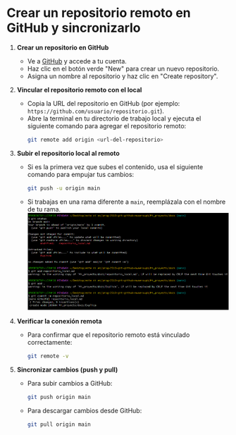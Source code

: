  # Crear un repositorio remoto en GitHub y sincronizarlo

1. **Crear un repositorio en GitHub**
   - Ve a [GitHub](https://github.com) y accede a tu cuenta.
   - Haz clic en el botón verde "New" para crear un nuevo repositorio.
   - Asigna un nombre al repositorio y haz clic en "Create repository".

2. **Vincular el repositorio remoto con el local**
   - Copia la URL del repositorio en GitHub (por ejemplo: `https://github.com/usuario/repositorio.git`).
   - Abre la terminal en tu directorio de trabajo local y ejecuta el siguiente comando para agregar el repositorio remoto:
     ```bash
     git remote add origin <url-del-repositorio>
     ```

3. **Subir el repositorio local al remoto**
   - Si es la primera vez que subes el contenido, usa el siguiente comando para empujar tus cambios:
     ```bash
     git push -u origin main
     ```
   - Si trabajas en una rama diferente a `main`, reemplázala con el nombre de tu rama.
 ![imagen](../imagen/Creacion_de_repositorio_local.png)

4. **Verificar la conexión remota**
   - Para confirmar que el repositorio remoto está vinculado correctamente:
     ```bash
     git remote -v
     ```

5. **Sincronizar cambios (push y pull)**
   - Para subir cambios a GitHub:
     ```bash
     git push origin main
     ```
   - Para descargar cambios desde GitHub:
     ```bash
     git pull origin main
     ```


